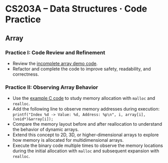 # CS203A – Data Structures · Code Practice

## Array
### Practice I: Code Review and Refinement
- Review the [incomplete array demo code](array_demo_incomplete.c).
- Refactor and complete the code to improve safety, readability, and correctness.

### Practice II: Observing Array Behavior
- Use the [example C code](array_demo_incomplete.c) to study memory allocation with `malloc` and `realloc`.
- Add the following line to observe memory addresses during execution:  
    `printf("Index %d -> Value: %d, Address: %p\n", i, array[i], (void*)&array[i]);`
- Compare the memory layout before and after reallocation to understand the behavior of dynamic arrays.
- Extend this concept to 2D, 3D, or higher-dimensional arrays to explore how memory is allocated for multidimensional arrays.
- Execute the binary code multiple times to observe the memory locations during the initial allocation with `malloc` and subsequent expansion with `realloc`.